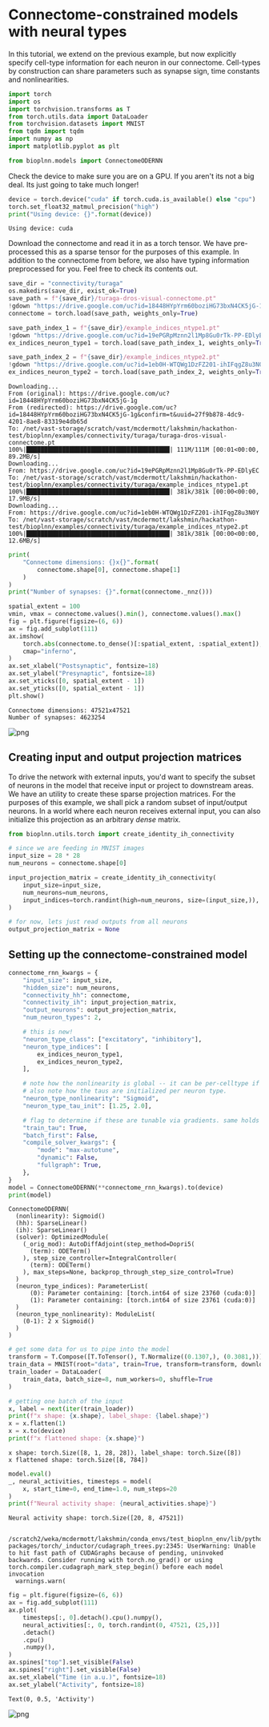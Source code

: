 # Connectome-constrained models with neural types

In this tutorial, we extend on the previous example, but now explicitly specify cell-type information for each neuron in our connectome. Cell-types by construction can share parameters such as synapse sign, time constants and nonlinearities.


```python
import torch
import os
import torchvision.transforms as T
from torch.utils.data import DataLoader
from torchvision.datasets import MNIST
from tqdm import tqdm
import numpy as np
import matplotlib.pyplot as plt

from bioplnn.models import ConnectomeODERNN
```

Check the device to make sure you are on a GPU. If you aren't its not a big deal. Its just going to take much longer!


```python
device = torch.device("cuda" if torch.cuda.is_available() else "cpu")
torch.set_float32_matmul_precision("high")
print("Using device: {}".format(device))
```

    Using device: cuda


Download the connectome and read it in as a torch tensor. We have pre-processed this as a sparse tensor for the purposes of this example.
In addition to the connectome from before, we also have typing information preprocessed for you. Feel free to check its contents out.


```python
save_dir = "connectivity/turaga"
os.makedirs(save_dir, exist_ok=True)
save_path = f"{save_dir}/turaga-dros-visual-connectome.pt"
!gdown "https://drive.google.com/uc?id=18448HYpYrm60boziHG73bxN4CK5jG-1g" -O "{save_path}"
connectome = torch.load(save_path, weights_only=True)

save_path_index_1 = f"{save_dir}/example_indices_ntype1.pt"
!gdown "https://drive.google.com/uc?id=19ePGRpMznn2l1Mp8Gu0rTk-PP-EDlyEC" -O "{save_path_index_1}"
ex_indices_neuron_type1 = torch.load(save_path_index_1, weights_only=True)

save_path_index_2 = f"{save_dir}/example_indices_ntype2.pt"
!gdown "https://drive.google.com/uc?id=1eb0H-WTQWg1DzFZ201-ihIFqgZ8u3N0Y" -O "{save_path_index_2}"
ex_indices_neuron_type2 = torch.load(save_path_index_2, weights_only=True)
```

    Downloading...
    From (original): https://drive.google.com/uc?id=18448HYpYrm60boziHG73bxN4CK5jG-1g
    From (redirected): https://drive.google.com/uc?id=18448HYpYrm60boziHG73bxN4CK5jG-1g&confirm=t&uuid=27f9b878-4dc9-4201-8ae8-83319e4db65d
    To: /net/vast-storage/scratch/vast/mcdermott/lakshmin/hackathon-test/bioplnn/examples/connectivity/turaga/turaga-dros-visual-connectome.pt
    100%|████████████████████████████████████████| 111M/111M [00:01<00:00, 89.2MB/s]
    Downloading...
    From: https://drive.google.com/uc?id=19ePGRpMznn2l1Mp8Gu0rTk-PP-EDlyEC
    To: /net/vast-storage/scratch/vast/mcdermott/lakshmin/hackathon-test/bioplnn/examples/connectivity/turaga/example_indices_ntype1.pt
    100%|████████████████████████████████████████| 381k/381k [00:00<00:00, 17.9MB/s]
    Downloading...
    From: https://drive.google.com/uc?id=1eb0H-WTQWg1DzFZ201-ihIFqgZ8u3N0Y
    To: /net/vast-storage/scratch/vast/mcdermott/lakshmin/hackathon-test/bioplnn/examples/connectivity/turaga/example_indices_ntype2.pt
    100%|████████████████████████████████████████| 381k/381k [00:00<00:00, 12.6MB/s]



```python
print(
    "Connectome dimensions: {}x{}".format(
        connectome.shape[0], connectome.shape[1]
    )
)
print("Number of synapses: {}".format(connectome._nnz()))

spatial_extent = 100
vmin, vmax = connectome.values().min(), connectome.values().max()
fig = plt.figure(figsize=(6, 6))
ax = fig.add_subplot(111)
ax.imshow(
    torch.abs(connectome.to_dense()[:spatial_extent, :spatial_extent]),
    cmap="inferno",
)
ax.set_xlabel("Postsynaptic", fontsize=18)
ax.set_ylabel("Presynaptic", fontsize=18)
ax.set_xticks([0, spatial_extent - 1])
ax.set_yticks([0, spatial_extent - 1])
plt.show()

```

    Connectome dimensions: 47521x47521
    Number of synapses: 4623254




![png](connectome_forward_neuron_types_files/connectome_forward_neuron_types_6_1.png)



## Creating input and output projection matrices
To drive the network with external inputs, you'd want to specify the subset of neurons in the model that receive input or project to downstream areas. We have an utility to create these sparse projection matrices. For the purposes of this example, we shall pick a random subset of input/output neurons.
In a world where each neuron receives external input, you can also initialize this projection as an arbitrary *dense* matrix.


```python
from bioplnn.utils.torch import create_identity_ih_connectivity

# since we are feeding in MNIST images
input_size = 28 * 28
num_neurons = connectome.shape[0]

input_projection_matrix = create_identity_ih_connectivity(
    input_size=input_size,
    num_neurons=num_neurons,
    input_indices=torch.randint(high=num_neurons, size=(input_size,)),
)

# for now, lets just read outputs from all neurons
output_projection_matrix = None
```

## Setting up the connectome-constrained model


```python
connectome_rnn_kwargs = {
    "input_size": input_size,
    "hidden_size": num_neurons,
    "connectivity_hh": connectome,
    "connectivity_ih": input_projection_matrix,
    "output_neurons": output_projection_matrix,
    "num_neuron_types": 2,

    # this is new!
    "neuron_type_class": ["excitatory", "inhibitory"],
    "neuron_type_indices": [
        ex_indices_neuron_type1,
        ex_indices_neuron_type2,
    ],

    # note how the nonlinearity is global -- it can be per-celltype if needed
    # also note how the taus are initialized per neuron type.
    "neuron_type_nonlinearity": "Sigmoid",
    "neuron_type_tau_init": [1.25, 2.0],

    # flag to determine if these are tunable via gradients. same holds true for synaptic gains.
    "train_tau": True,
    "batch_first": False,
    "compile_solver_kwargs": {
        "mode": "max-autotune",
        "dynamic": False,
        "fullgraph": True,
    },
}
model = ConnectomeODERNN(**connectome_rnn_kwargs).to(device)
print(model)
```

    ConnectomeODERNN(
      (nonlinearity): Sigmoid()
      (hh): SparseLinear()
      (ih): SparseLinear()
      (solver): OptimizedModule(
        (_orig_mod): AutoDiffAdjoint(step_method=Dopri5(
          (term): ODETerm()
        ), step_size_controller=IntegralController(
          (term): ODETerm()
        ), max_steps=None, backprop_through_step_size_control=True)
      )
      (neuron_type_indices): ParameterList(
          (0): Parameter containing: [torch.int64 of size 23760 (cuda:0)]
          (1): Parameter containing: [torch.int64 of size 23761 (cuda:0)]
      )
      (neuron_type_nonlinearity): ModuleList(
        (0-1): 2 x Sigmoid()
      )
    )



```python
# get some data for us to pipe into the model
transform = T.Compose([T.ToTensor(), T.Normalize((0.1307,), (0.3081,))])
train_data = MNIST(root="data", train=True, transform=transform, download=True)
train_loader = DataLoader(
    train_data, batch_size=8, num_workers=0, shuffle=True
)
```


```python
# getting one batch of the input
x, label = next(iter(train_loader))
print(f"x shape: {x.shape}, label_shape: {label.shape}")
x = x.flatten(1)
x = x.to(device)
print(f"x flattened shape: {x.shape}")
```

    x shape: torch.Size([8, 1, 28, 28]), label_shape: torch.Size([8])
    x flattened shape: torch.Size([8, 784])



```python
model.eval()
_, neural_activities, timesteps = model(
    x, start_time=0, end_time=1.0, num_steps=20
)
print(f"Neural activity shape: {neural_activities.shape}")
```

    Neural activity shape: torch.Size([20, 8, 47521])


    /scratch2/weka/mcdermott/lakshmin/conda_envs/test_bioplnn_env/lib/python3.12/site-packages/torch/_inductor/cudagraph_trees.py:2345: UserWarning: Unable to hit fast path of CUDAGraphs because of pending, uninvoked backwards. Consider running with torch.no_grad() or using torch.compiler.cudagraph_mark_step_begin() before each model invocation
      warnings.warn(



```python
fig = plt.figure(figsize=(6, 6))
ax = fig.add_subplot(111)
ax.plot(
    timesteps[:, 0].detach().cpu().numpy(),
    neural_activities[:, 0, torch.randint(0, 47521, (25,))]
    .detach()
    .cpu()
    .numpy(),
)
ax.spines["top"].set_visible(False)
ax.spines["right"].set_visible(False)
ax.set_xlabel("Time (in a.u.)", fontsize=18)
ax.set_ylabel("Activity", fontsize=18)
```




    Text(0, 0.5, 'Activity')





![png](connectome_forward_neuron_types_files/connectome_forward_neuron_types_14_1.png)

